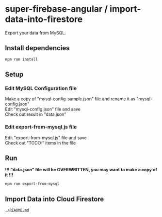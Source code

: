 # super-firebase-angular / import-data-into-firestore
Export your data from MySQL.

## Install dependencies
```sh
npm run install
```

## Setup
### Edit MySQL Configuration file
Make a copy of "mysql-config-sample.json" file and 
rename it as "mysql-config.json"  
Edit "mysql-config.json" file and save  
Check out result in "data.json"  

### Edit export-from-mysql.js file 
Edit "export-from-mysql.js" file and save  
Check out "TODO:" items in the file  

## Run
**!!! "data.json" file will be OVERWRITTEN, 
you may want to make a copy of it !!!**
```sh
npm run export-from-mysql
```

## Import Data into Cloud Firestore
[`./README.md`](./README.md)
